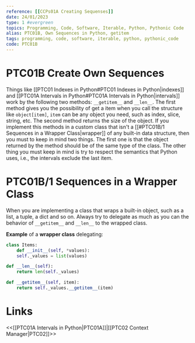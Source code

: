 ```yaml
---
reference: [[CCPs01A Creating Sequenses]]
date: 24/01/2023
type: 1 #evergreen
topics: Programming, Code, Software, Iterable, Python, Pythonic Code
alias: PTC01B, Own Sequences in Python, getitem
tags: programming, code, software, iterable, python, pythonic_code
code: PTC01B
---
```

# PTC01B Create Own Sequences

Things like [[PTC01 Indexes in Python#PTC01 Indexes in Python|indexes]] and [[PTC01A Intervals in Python#PTC01A Intervals in Python|intervals]] work by the following two methods: `__getitem__` and `__len__`. The first method gives you the possibility of get a item when you call the structure like `object[item]`, `item` can be any object you need, such as index, slice, string, etc. The second method returns the size of the object.
If you implement this methods in a custom class that isn't a [[#PTC01B/1 Sequences in a Wrapper Class|wrapper]] of any built-in data structure, then you must to keep in mind two things. The first one is that the object returned by the method should be of the same type of the class. The other thing you must keep in mind is try to respect the semantics that Python uses, i.e., the intervals exclude the last item.

# PTC01B/1 Sequences in a Wrapper Class

When you are implementing a class that wraps a built-in object, such as a list, a tuple, a dict and so on. Always try to delegate as much as you can the behavior of `__getitem__` and `__len__` to the wrapped class. 

**Example** of a **wrapper class** delegating:
~~~ python
class Items:
	def __init__(self, *values):
	self._values = list(values)

def __len__(self):
	return len(self._values)

def __getitem__(self, item):
	return self._values.__getitem__(item)
~~~

# Links
<<[[PTC01A Intervals in Python|PTC01A]]|[[PTC02 Context Manager|PTC02]]>>